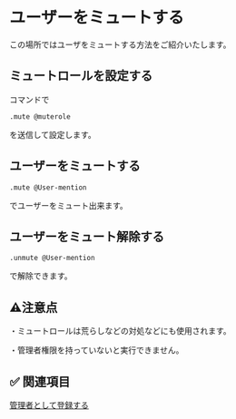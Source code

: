 # ユーザーをミュートする
この場所ではユーザをミュートする方法をご紹介いたします。

## ミュートロールを設定する
コマンドで
```
.mute @muterole
```

を送信して設定します。

## ユーザーをミュートする
```
.mute @User-mention
```

でユーザーをミュート出来ます。

## ユーザーをミュート解除する
```
.unmute @User-mention
```

で解除できます。

## ⚠️注意点
・ミュートロールは荒らしなどの対処などにも使用されます。

・管理者権限を持っていないと実行できません。

## ✅ 関連項目

[管理者として登録する](https://github.com/akikaki-bot/priceless-docs/blob/main/docs/administration.md)

